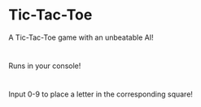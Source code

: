 # Tic-Tac-Toe
A Tic-Tac-Toe game with an unbeatable AI!

#
Runs in your console!

#
Input 0-9 to place a letter in the corresponding square!
